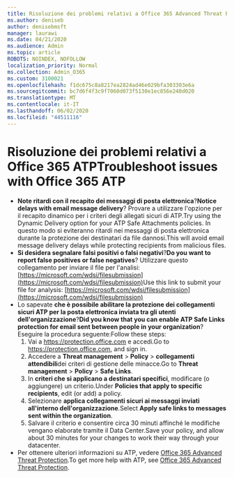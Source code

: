 ```yaml
---
title: Risoluzione dei problemi relativi a Office 365 Advanced Threat Protection (ATP)
ms.author: deniseb
author: denisebmsft
manager: laurawi
ms.date: 04/21/2020
ms.audience: Admin
ms.topic: article
ROBOTS: NOINDEX, NOFOLLOW
localization_priority: Normal
ms.collection: Admin_O365
ms.custom: 3100021
ms.openlocfilehash: f1dc675c8a8217ea2824ad46e029bfa303303e6a
ms.sourcegitcommit: bc7d6f4f3c9f7060d073f5130e1ec856e248d020
ms.translationtype: MT
ms.contentlocale: it-IT
ms.lasthandoff: 06/02/2020
ms.locfileid: "44511116"
---
```

# <a name="troubleshoot-issues-with-office-365-atp"></a><span data-ttu-id="459b0-102">Risoluzione dei problemi relativi a Office 365 ATP</span><span class="sxs-lookup"><span data-stu-id="459b0-102">Troubleshoot issues with Office 365 ATP</span></span>

- <span data-ttu-id="459b0-103">**Note ritardi con il recapito dei messaggi di posta elettronica**?</span><span class="sxs-lookup"><span data-stu-id="459b0-103">**Notice delays with email message delivery**?</span></span> <span data-ttu-id="459b0-104">Provare a utilizzare l'opzione per il recapito dinamico per i criteri degli allegati sicuri di ATP.</span><span class="sxs-lookup"><span data-stu-id="459b0-104">Try using the Dynamic Delivery option for your ATP Safe Attachments policies.</span></span> <span data-ttu-id="459b0-105">In questo modo si eviteranno ritardi nei messaggi di posta elettronica durante la protezione dei destinatari da file dannosi.</span><span class="sxs-lookup"><span data-stu-id="459b0-105">This will avoid email message delivery delays while protecting recipients from malicious files.</span></span>
- <span data-ttu-id="459b0-106">**Si desidera segnalare falsi positivi o falsi negativi**?</span><span class="sxs-lookup"><span data-stu-id="459b0-106">**Do you want to report false positives or false negatives**?</span></span> <span data-ttu-id="459b0-107">Utilizzare questo collegamento per inviare il file per l'analisi:[https://microsoft.com/wdsi/filesubmission](https://microsoft.com/wdsi/filesubmission)</span><span class="sxs-lookup"><span data-stu-id="459b0-107">Use this link to submit your file for analysis: [https://microsoft.com/wdsi/filesubmission](https://microsoft.com/wdsi/filesubmission)</span></span>
- <span data-ttu-id="459b0-108">Lo sapevate **che è possibile abilitare la protezione dei collegamenti sicuri ATP per la posta elettronica inviata tra gli utenti dell'organizzazione**?</span><span class="sxs-lookup"><span data-stu-id="459b0-108">**Did you know that you can enable ATP Safe Links protection for email sent between people in your organization**?</span></span> <span data-ttu-id="459b0-109">Eseguire la procedura seguente:</span><span class="sxs-lookup"><span data-stu-id="459b0-109">Follow these steps:</span></span>
    1. <span data-ttu-id="459b0-110">Vai a https://protection.office.com e accedi.</span><span class="sxs-lookup"><span data-stu-id="459b0-110">Go to https://protection.office.com, and sign in.</span></span>
    2. <span data-ttu-id="459b0-111">Accedere a **Threat management**  >  **Policy**  >  **collegamenti attendibili**dei criteri di gestione delle minacce.</span><span class="sxs-lookup"><span data-stu-id="459b0-111">Go to **Threat management** > **Policy** > **Safe Links**.</span></span>
    3. <span data-ttu-id="459b0-112">In **criteri che si applicano a destinatari specifici**, modificare (o aggiungere) un criterio.</span><span class="sxs-lookup"><span data-stu-id="459b0-112">Under **Policies that apply to specific recipients**, edit (or add) a policy.</span></span>
    4. <span data-ttu-id="459b0-113">Selezionare **applica collegamenti sicuri ai messaggi inviati all'interno dell'organizzazione**.</span><span class="sxs-lookup"><span data-stu-id="459b0-113">Select **Apply safe links to messages sent within the organization**.</span></span>
    5. <span data-ttu-id="459b0-114">Salvare il criterio e consentire circa 30 minuti affinché le modifiche vengano elaborate tramite il Data Center.</span><span class="sxs-lookup"><span data-stu-id="459b0-114">Save your policy, and allow about 30 minutes for your changes to work their way through your datacenter.</span></span>
- <span data-ttu-id="459b0-115">Per ottenere ulteriori informazioni su ATP, vedere [Office 365 Advanced Threat Protection](https://docs.microsoft.com/microsoft-365/security/office-365-security/office-365-atp).</span><span class="sxs-lookup"><span data-stu-id="459b0-115">To get more help with ATP, see [Office 365 Advanced Threat Protection](https://docs.microsoft.com/microsoft-365/security/office-365-security/office-365-atp).</span></span>